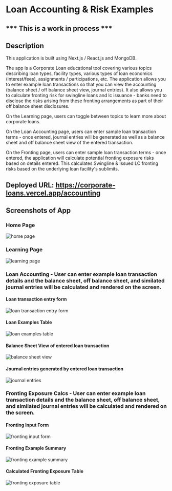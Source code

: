 # Loan Accounting & Risk Examples

## *** This is a work in process *** 

## Description
This application is built using Next.js / React.js and MongoDB.

The app is a Corporate Loan educational tool covering various topics describing loan types, facility types, various types of loan economics (interest/fees), assignments / participations, etc.  The application allows you to enter example loan transactions so that you can view the accounting (balance sheet / off balance sheet view, journal entries).  It also allows you to calculate fronting risk for swingline loans and lc issuance - banks need to disclose the risks arising from these fronting arrangements as part of their off balance sheet disclosures.  

On the Learning page, users can toggle between topics to learn more about corporate loans.

On the Loan Accounting page, users can enter sample loan transaction terms - once entered, journal entries will be generated as well as a balance sheet and off balance sheet view of the entered transaction.

On the Fronting page, users can enter sample loan transaction terms - once entered, the application will calculate potential fronting exposure risks based on details entered. This calculates Swingline & Issued LC
fronting risks based on the underlying loan facility's sublimits.

## Deployed URL: https://corporate-loans.vercel.app/accounting

## Screenshots of App

### Home Page

![home page](/public/screenshot7.png)

### Learning Page
![learning page](/public/screenshot9.png)

### Loan Accounting - User can enter example loan transaction details and the balance sheet, off balance sheet, and similated journal entries will be calculated and rendered on the screen. 

#### Loan transaction entry form
![loan transaction entry form](/public/screenshot1.png)

#### Loan Examples Table
![loan examples table](/public/screenshot8.png)

#### Balance Sheet View of entered loan transaction
![balance sheet view](/public/screenshot2.png)

#### Journal entries generated by entered loan transaction
![journal entries](/public/screenshot3.png)

### Fronting Exposure Calcs - User can enter example loan transaction details and the balance sheet, off balance sheet, and similated journal entries will be calculated and rendered on the screen.  

#### Fronting Input Form
![fronting input form](/public/screenshot6.png)

#### Fronting Example Summary
![fronting example summary](/public/screenshot4.png)

#### Calculated Fronting Exposure Table
![fronting exposure table](/public/screenshot5.png)